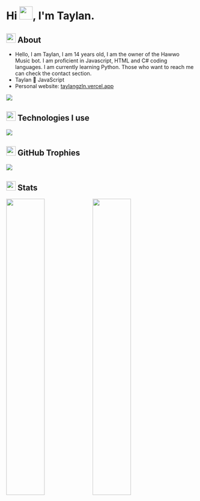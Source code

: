 <h1>Hi <img width="35" src="https://emojipedia-us.s3.dualstack.us-west-1.amazonaws.com/thumbs/120/apple/325/waving-hand_light-skin-tone_1f44b-1f3fb_1f3fb.png" />, I'm Taylan.</h1>

<h2><img width="25" src="https://emojipedia-us.s3.dualstack.us-west-1.amazonaws.com/thumbs/120/apple/325/magnifying-glass-tilted-right_1f50e.png" /> About</h2>

- Hello, I am Taylan, I am 14 years old, I am the owner of the Hawwo Music bot. I am proficient in Javascript, HTML and C# coding languages. I am currently learning Python. Those who want to reach me can check the contact section.
- Taylan 💛 JavaScript
- Personal website: [taylangzln.vercel.app](https://taylangzln.vercel.app)

![](https://discord.c99.nl/widget/theme-3/619841555255132160.png)

<h2 width="100%"><img width="25" src="https://emojipedia-us.s3.dualstack.us-west-1.amazonaws.com/thumbs/120/apple/325/gear_2699-fe0f.png" /> Technologies I use</h2>
<img src="https://skillicons.dev/icons?i=javascript,py,nodejs,discord,react,html,css,nextjs,java,cs,cpp,mongodb,vscode&theme=dark"/>

<h2 width="100%"><img width="25" src="https://emojipedia-us.s3.dualstack.us-west-1.amazonaws.com/thumbs/120/apple/325/trophy_1f3c6.png" /> GitHub Trophies</h2>
<img src="https://github-profile-trophy.vercel.app/?username=taylangzln&theme=darkhub&no-frame=true" />

<h2 width="100%"><img width="25" src="https://emojipedia-us.s3.dualstack.us-west-1.amazonaws.com/thumbs/120/apple/325/sparkles_2728.png" /> Stats</h2>
<img align="left" width="45%" src="https://github-readme-stats.vercel.app/api?username=taylangzln&show_icons=true&theme=react&hide_border=true&bg_color=0D1117">
<img align="left" width="45%" src="https://github-readme-streak-stats.herokuapp.com/?user=taylangzln&theme=black-ice&hide_border=true&stroke=0000&background=0D1117">
